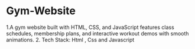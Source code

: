 # Gym-Website
1.A gym website built with HTML, CSS, and JavaScript features class schedules,  membership plans, and interactive workout demos with smooth animations.                   2.    Tech Stack: Html , Css  and Javascript 
